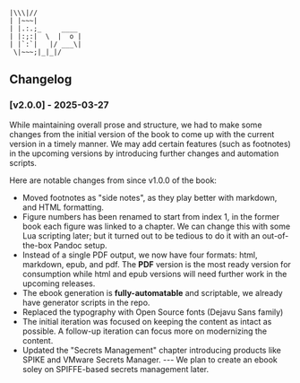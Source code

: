```text
|\\\|//
| |~~~| 
| |.:.;_     ____
| |:;:|  \  |  o | 
| |`:`|   |/ ___\|
 \|~~~;|_|_|/
```

## Changelog

### [v2.0.0] - 2025-03-27

While maintaining overall prose and structure, we had to make some changes
from the initial version of the book to come up with the current version
in a timely manner. We may add certain features (such as footnotes) in 
the upcoming versions by introducing further changes and automation scripts.

Here are notable changes from since v1.0.0 of the book:

* Moved footnotes as "side notes", as they play better with markdown, and HTML
  formatting.
* Figure numbers has been renamed to start from index 1, in the former book
  each figure was linked to a chapter. We can change this with some Lua
  scripting later; but it turned out to be tedious to do it with an
  out-of-the-box Pandoc setup.
* Instead of a single PDF output, we now have four formats: html, markdown, 
  epub, and pdf. The **PDF** version is the most ready version for consumption
  while html and epub versions will need further work in the upcoming releases.
* The ebook generation is **fully-automatable** and scriptable, we already
  have generator scripts in the repo.
* Replaced the typography with Open Source fonts (Dejavu Sans family)
* The initial iteration was focused on keeping the content as intact as
  possible. A follow-up iteration can focus more on modernizing the content.
* Updated the "Secrets Management" chapter introducing products like
  SPIKE and VMware Secrets Manager. --- We plan to create an ebook soley on
  SPIFFE-based secrets management later.
